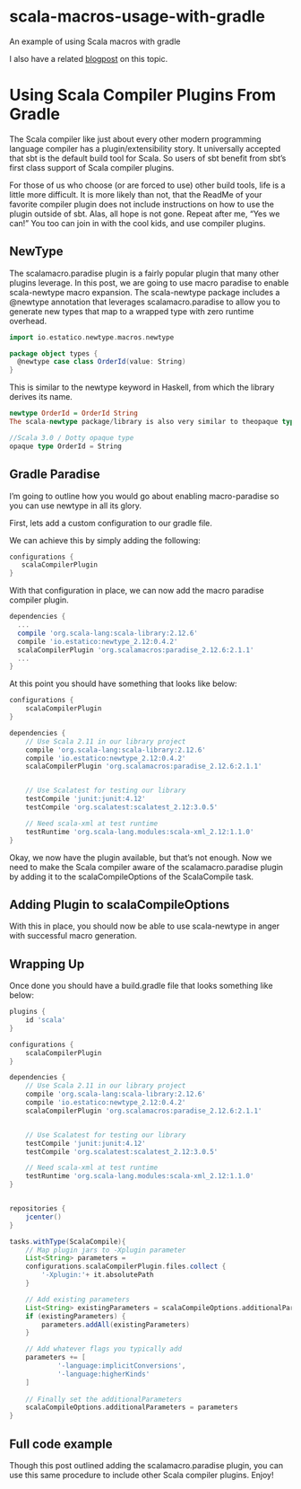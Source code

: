 # scala-macros-usage-with-gradle
An example of using Scala macros with gradle

I also have a related [blogpost](https://medium.com/@damreev_2001/using-scala-plugins-from-gradle-180ece77b6bd) on this topic.

# Using Scala Compiler Plugins From Gradle
The Scala compiler like just about every other modern programming language compiler has a plugin/extensibility story. It universally accepted that sbt is the default build tool for Scala. So users of sbt benefit from sbt’s first class support of Scala compiler plugins.

For those of us who choose (or are forced to use) other build tools, life is a little more difficult. It is more likely than not, that the ReadMe of your favorite compiler plugin does not include instructions on how to use the plugin outside of sbt. Alas, all hope is not gone. Repeat after me, “Yes we can!” You too can join in with the cool kids, and use compiler plugins.

## NewType
The scalamacro.paradise plugin is a fairly popular plugin that many other plugins leverage. In this post, we are going to use macro paradise to enable scala-newtype macro expansion. The scala-newtype package includes a @newtype annotation that leverages scalamacro.paradise to allow you to generate new types that map to a wrapped type with zero runtime overhead.

``` scala
import io.estatico.newtype.macros.newtype

package object types {
  @newtype case class OrderId(value: String)
}
```

This is similar to the newtype keyword in Haskell, from which the library derives its name.

``` haskell
newtype OrderId = OrderId String
The scala-newtype package/library is also very similar to theopaque type alias feature which is coming in Scala 3.0.
```

``` scala
//Scala 3.0 / Dotty opaque type
opaque type OrderId = String
```

## Gradle Paradise
I’m going to outline how you would go about enabling macro-paradise so you can use newtype in all its glory.

First, lets add a custom configuration to our gradle file.

We can achieve this by simply adding the following:

``` gradle
configurations {    
   scalaCompilerPlugin
}
```

With that configuration in place, we can now add the macro paradise compiler plugin.

``` gradle
dependencies {
  ...
  compile 'org.scala-lang:scala-library:2.12.6'    
  compile 'io.estatico:newtype_2.12:0.4.2'    
  scalaCompilerPlugin 'org.scalamacros:paradise_2.12.6:2.1.1'
  ...
}
```

At this point you should have something that looks like below:

``` gradle
configurations {
    scalaCompilerPlugin
}

dependencies {
    // Use Scala 2.11 in our library project
    compile 'org.scala-lang:scala-library:2.12.6'
    compile 'io.estatico:newtype_2.12:0.4.2'
    scalaCompilerPlugin 'org.scalamacros:paradise_2.12.6:2.1.1'


    // Use Scalatest for testing our library
    testCompile 'junit:junit:4.12'
    testCompile 'org.scalatest:scalatest_2.12:3.0.5'

    // Need scala-xml at test runtime
    testRuntime 'org.scala-lang.modules:scala-xml_2.12:1.1.0'
}
```

Okay, we now have the plugin available, but that’s not enough. Now we need to make the Scala compiler aware of the scalamacro.paradise plugin by adding it to the scalaCompileOptions of the ScalaCompile task.


## Adding Plugin to scalaCompileOptions
With this in place, you should now be able to use scala-newtype in anger with successful macro generation.

## Wrapping Up
Once done you should have a build.gradle file that looks something like below:

``` gradle
plugins {
    id 'scala'
}

configurations {
    scalaCompilerPlugin
}

dependencies {
    // Use Scala 2.11 in our library project
    compile 'org.scala-lang:scala-library:2.12.6'
    compile 'io.estatico:newtype_2.12:0.4.2'
    scalaCompilerPlugin 'org.scalamacros:paradise_2.12.6:2.1.1'


    // Use Scalatest for testing our library
    testCompile 'junit:junit:4.12'
    testCompile 'org.scalatest:scalatest_2.12:3.0.5'

    // Need scala-xml at test runtime
    testRuntime 'org.scala-lang.modules:scala-xml_2.12:1.1.0'
}


repositories {
    jcenter()
}

tasks.withType(ScalaCompile){
    // Map plugin jars to -Xplugin parameter
    List<String> parameters =
    configurations.scalaCompilerPlugin.files.collect {
        '-Xplugin:'+ it.absolutePath
    }

    // Add existing parameters
    List<String> existingParameters = scalaCompileOptions.additionalParameters
    if (existingParameters) {
        parameters.addAll(existingParameters)
    }

    // Add whatever flags you typically add
    parameters += [
            '-language:implicitConversions',
            '-language:higherKinds'
    ]
    
    // Finally set the additionalParameters
    scalaCompileOptions.additionalParameters = parameters
}
```

## Full code example
Though this post outlined adding the scalamacro.paradise plugin, you can use this same procedure to include other Scala compiler plugins. Enjoy!
